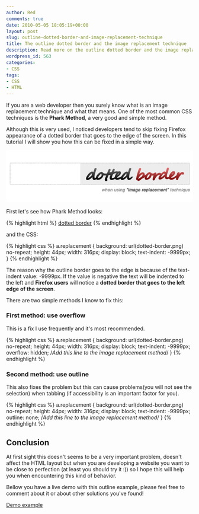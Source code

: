 ```yaml
---
author: Red
comments: true
date: 2010-05-05 18:05:19+00:00
layout: post
slug: outline-dotted-border-and-image-replacement-technique
title: The outline dotted border and the image replacement technique
description: Read more on the outline dotted border and the image replacement technique.
wordpress_id: 563
categories:
- CSS
tags:
- CSS
- HTML
---
```


If you are a web developer then you surely know what is an image replacement technique and what that means. One of the most common CSS techniques is the **Phark Method**, a very good and simple method. 

Although this is very used, I noticed developers tend to skip fixing Firefox appearance of a dotted border that goes to the edge of the screen. In this tutorial I will show you how this can be fixed in a simple way.

[![Image replacement technique and dotted border](/dist/uploads/2010/04/image-replacement-dotted-border.png)](/outline-dotted-border-and-image-replacement-technique/)

<!-- more -->

First let's see how Phark Method looks:

{% highlight html %}
<a href="#" class="replacement">dotted border</a>
{% endhighlight %}

and the CSS:

{% highlight css %}
a.replacement {
background: url(dotted-border.png) no-repeat;
height: 44px;
width: 316px;
display: block;
text-indent: -9999px;
}
{% endhighlight %}

The reason why the outline border goes to the edge is because of the text-indent value: -9999px. If the value is negative the text will be indented to the left and **Firefox users** will notice a **dotted border that goes to the left edge of the screen**.

There are two simple methods I know to fix this:

### First method: use overflow


This is a fix I use frequently and it's most recommended.

{% highlight css %}
a.replacement {
  background: url(dotted-border.png) no-repeat;
  height: 44px;
  width: 316px;
  display: block;
  text-indent: -9999px;
  overflow: hidden;  /*Add this line to the image replacement method*/
}
{% endhighlight %}    

### Second method: use outline

This also fixes the problem but this can cause problems(you will not see the selection) when tabbing (if accessibility is an important factor for you).

{% highlight css %}
a.replacement
{
  background: url(dotted-border.png) no-repeat;
  height: 44px;
  width: 316px;
  display: block;
  text-indent: -9999px;
  outline: none; /*Add this line to the image replacement method*/
}
{% endhighlight %}

## Conclusion

At first sight this doesn't seems to be a very important problem, doesn't affect the HTML layout but when you are developing a website you want to be close to perfection (at least you should try it :)) so I hope this will help you when encountering this kind of behavior.

Bellow you have a live demo with this outline example, please feel free to comment about it or about other solutions you've found!

[Demo example](/dist/uploads/2010/04/image-replacement-and-dotted-border.html)